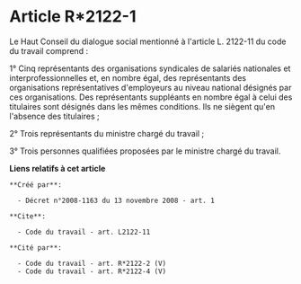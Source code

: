 # Article R*2122-1

Le Haut Conseil du dialogue social mentionné à l'article L. 2122-11 du code du travail comprend : 

1° Cinq représentants des organisations syndicales de salariés nationales et interprofessionnelles et, en nombre égal, des
représentants des organisations représentatives d'employeurs au niveau national désignés par ces organisations. Des
représentants suppléants en nombre égal à celui des titulaires sont désignés dans les mêmes conditions. Ils ne siègent qu'en
l'absence des titulaires ; 

2° Trois représentants du ministre chargé du travail ; 

3° Trois personnes qualifiées proposées par le ministre chargé du travail.

**Liens relatifs à cet article**

	**Créé par**:

	  - Décret n°2008-1163 du 13 novembre 2008 - art. 1

	**Cite**:

	  - Code du travail - art. L2122-11

	**Cité par**:

	  - Code du travail - art. R*2122-2 (V)
	  - Code du travail - art. R*2122-4 (V)
